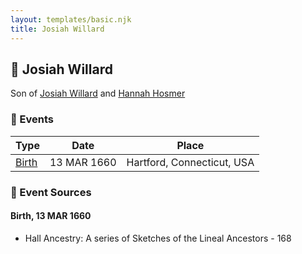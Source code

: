 ```yaml
---
layout: templates/basic.njk
title: Josiah Willard
---
```

## 🔵 Josiah Willard

Son of [Josiah Willard](/people/5/55775674) and [Hannah Hosmer](/people/7/74814464)

### 📆 Events

Type | Date | Place
------ | ------ | ------
[Birth](#event-cd083999-a762-4740-b14e-668070e2cb2d) | 13 MAR 1660 | Hartford, Connecticut, USA

### 📰 Event Sources

#### <a id="event-cd083999-a762-4740-b14e-668070e2cb2d"></a> Birth, 13 MAR 1660
* Hall Ancestry: A series of Sketches of the Lineal Ancestors  - 168